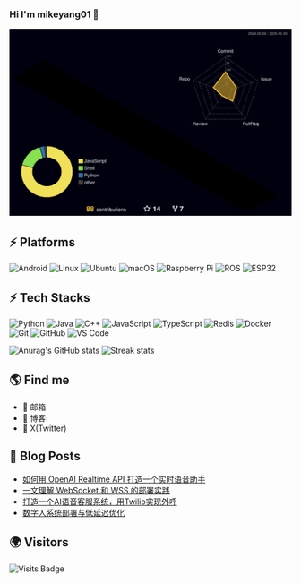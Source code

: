 ### Hi I'm mikeyang01 👋

<!--
**mikeyang01/mikeyang01** is a ✨ _special_ ✨ repository because its `README.md` (this file) appears on your GitHub profile.
-->

![](./profile-3d-contrib/profile-night-rainbow.svg)

## ⚡ Platforms

![Android](https://img.shields.io/badge/Android-3DDC84?style=for-the-badge&logo=android&logoColor=white)
![Linux](https://img.shields.io/badge/Linux-FCC624?style=for-the-badge&logo=linux&logoColor=black)
![Ubuntu](https://img.shields.io/badge/Ubuntu-E95420?style=for-the-badge&logo=ubuntu&logoColor=white)
![macOS](https://img.shields.io/badge/macOS-000000?style=for-the-badge&logo=apple&logoColor=white)
![Raspberry Pi](https://img.shields.io/badge/Raspberry%20Pi-C51A4A?style=for-the-badge&logo=raspberrypi&logoColor=white)
![ROS](https://img.shields.io/badge/ROS-22314E?style=for-the-badge&logo=ros&logoColor=white)
![ESP32](https://img.shields.io/badge/ESP32-000000?style=for-the-badge&logo=espressif&logoColor=white)
## ⚡ Tech Stacks

![Python](https://img.shields.io/badge/-Python-black?style=flat-square&logo=Python)
![Java](https://img.shields.io/badge/-Java-%23ED8B00?style=flat-square&logo=java&logoColor=white)
![C++](https://img.shields.io/badge/-C++-00599C?style=flat-square&logo=c%2B%2B&logoColor=white)
![JavaScript](https://img.shields.io/badge/-JavaScript-black?style=flat-square&logo=javascript)
![TypeScript](https://img.shields.io/badge/-TypeScript-%23007ACC?style=flat-square&logo=typescript)
![Redis](https://img.shields.io/badge/-Redis-black?style=flat-square&logo=Redis)
![Docker](https://img.shields.io/badge/-Docker-2496ED?style=flat-square&logo=docker&logoColor=white)
![Git](https://img.shields.io/badge/-Git-black?style=flat-square&logo=git)
![GitHub](https://img.shields.io/badge/-GitHub-181717?style=flat-square&logo=github)
![VS Code](https://img.shields.io/badge/-VSCode-%23007ACC?style=flat-square&logo=visual-studio-code)

![Anurag's GitHub stats](https://github-readme-stats-git-masterrstaa-rickstaa.vercel.app/api?username=mikeyang01&theme=tokyonight&show_icons=true&card_width=495px)
![Streak stats](https://github-readme-streak-stats.herokuapp.com/?user=mikeyang01&show_icons=true&theme=tokyonight)

## 🌎 Find me  
- 📧 邮箱: 
- 📝 博客: 
- 📮 X(Twitter)

## 🚀 Blog Posts
<!-- BLOG-POST-LIST:START -->
- [如何用 OpenAI Realtime API 打造一个实时语音助手](https://blog.mikeyang.org/openai-realtime-voice-agent)
- [一文理解 WebSocket 和 WSS 的部署实践](https://blog.mikeyang.org/websocket-wss-deployment)
- [打造一个AI语音客服系统，用Twilio实现外呼](https://blog.mikeyang.org/twilio-ai-voicebot)
- [数字人系统部署与低延迟优化](https://blog.mikeyang.org/digital-human-infra)
<!-- BLOG-POST-LIST:END -->

## 🌍 Visitors
![Visits Badge](https://badges.pufler.dev/visits/mikeyang01/mikeyang01)
